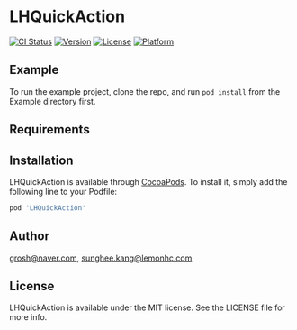 # LHQuickAction

[![CI Status](https://img.shields.io/travis/grosh@naver.com/LHQuickAction.svg?style=flat)](https://travis-ci.org/grosh@naver.com/LHQuickAction)
[![Version](https://img.shields.io/cocoapods/v/LHQuickAction.svg?style=flat)](https://cocoapods.org/pods/LHQuickAction)
[![License](https://img.shields.io/cocoapods/l/LHQuickAction.svg?style=flat)](https://cocoapods.org/pods/LHQuickAction)
[![Platform](https://img.shields.io/cocoapods/p/LHQuickAction.svg?style=flat)](https://cocoapods.org/pods/LHQuickAction)

## Example

To run the example project, clone the repo, and run `pod install` from the Example directory first.

## Requirements

## Installation

LHQuickAction is available through [CocoaPods](https://cocoapods.org). To install
it, simply add the following line to your Podfile:

```ruby
pod 'LHQuickAction'
```

## Author

grosh@naver.com, sunghee.kang@lemonhc.com

## License

LHQuickAction is available under the MIT license. See the LICENSE file for more info.
